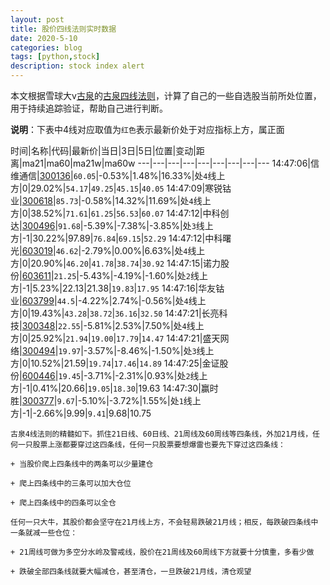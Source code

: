 ```yaml
---
layout: post
title: 股价四线法则实时数据
date: 2020-5-10
categories: blog
tags: [python,stock]
description: stock index alert
---
```



本文根据雪球大v[古泉](https://xueqiu.com/u/7148646888)的[古泉四线法则](https://xueqiu.com/7148646888/130498192)，计算了自己的一些自选股当前所处位置，用于持续追踪验证，帮助自己进行判断。

**说明**：下表中4线对应取值为`红色`表示最新价处于对应指标上方，属正面

时间|名称|代码|最新价|当日|3日|5日|位置|变动|距离|ma21|ma60|ma21w|ma60w
---|---|---|---|---|---|---|---|---
14:47:06|信维通信|[300136](https://xueqiu.com/S/SZ300136)|`60.05`|-0.53%|1.48%|16.33%|处`4`线上方|0|29.02%|`54.17`|`49.25`|`45.15`|`40.05`
14:47:09|寒锐钴业|[300618](https://xueqiu.com/S/SZ300618)|`85.73`|-0.58%|14.32%|11.69%|处`4`线上方|0|38.52%|`71.61`|`61.25`|`56.53`|`60.07`
14:47:12|中科创达|[300496](https://xueqiu.com/S/SZ300496)|`91.68`|-5.39%|-7.38%|-3.85%|处`3`线上方|-1|30.22%|97.89|`76.84`|`69.15`|`52.29`
14:47:12|中科曙光|[603019](https://xueqiu.com/S/SH603019)|`46.62`|-2.79%|0.00%|6.63%|处`4`线上方|0|20.90%|`46.20`|`41.78`|`38.74`|`30.92`
14:47:15|诺力股份|[603611](https://xueqiu.com/S/SH603611)|`21.25`|-5.43%|-4.19%|-1.60%|处`2`线上方|-1|5.23%|22.13|21.38|`19.83`|`17.95`
14:47:16|华友钴业|[603799](https://xueqiu.com/S/SH603799)|`44.5`|-4.22%|2.74%|-0.56%|处`4`线上方|0|19.43%|`43.28`|`38.72`|`36.16`|`32.50`
14:47:21|长亮科技|[300348](https://xueqiu.com/S/SZ300348)|`22.55`|-5.81%|2.53%|7.50%|处`4`线上方|0|25.92%|`21.94`|`19.00`|`17.79`|`14.47`
14:47:21|盛天网络|[300494](https://xueqiu.com/S/SZ300494)|`19.97`|-3.57%|-8.46%|-1.50%|处`3`线上方|0|10.52%|21.59|`19.74`|`17.46`|`14.89`
14:47:25|金证股份|[600446](https://xueqiu.com/S/SH600446)|`19.45`|-3.71%|-2.31%|0.93%|处`2`线上方|-1|0.41%|20.66|`19.05`|`18.30`|19.63
14:47:30|赢时胜|[300377](https://xueqiu.com/S/SZ300377)|`9.67`|-5.10%|-3.72%|1.55%|处`1`线上方|-1|-2.66%|9.99|`9.41`|9.68|10.75

```
古泉4线法则的精髓如下。抓住21日线、60日线、21周线及60周线等四条线，外加21月线，任何一只股票上涨都要穿过这四条线，任何一只股票要想爆雷也要先下穿过这四条线：

+ 当股价爬上四条线中的两条可以少量建仓

+ 爬上四条线中的三条可以加大仓位

+ 爬上四条线中的四条可以全仓

任何一只大牛，其股价都会坚守在21月线上方，不会轻易跌破21月线；相反，每跌破四条线中一条就减一些仓位：

+ 21周线可做为多空分水岭及警戒线，股价在21周线及60周线下方就要十分慎重，多看少做

+ 跌破全部四条线就要大幅减仓，甚至清仓，一旦跌破21月线，清仓观望
```